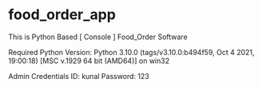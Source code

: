 # food_order_app
This is Python Based [ Console ] Food_Order Software

Required Python Version:
Python 3.10.0 (tags/v3.10.0:b494f59, Oct  4 2021, 19:00:18) [MSC v.1929 64 bit (AMD64)] on win32 

Admin Credentials
ID: kunal
Password: 123
